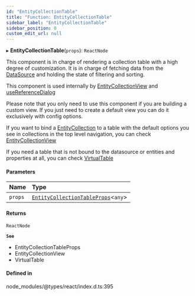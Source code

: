 ```yaml
---
id: "EntityCollectionTable"
title: "Function: EntityCollectionTable"
sidebar_label: "EntityCollectionTable"
sidebar_position: 0
custom_edit_url: null
---
```


▸ **EntityCollectionTable**(`props`): `ReactNode`

This component is in charge of rendering a collection table with a high
degree of customization. It is in charge of fetching data from
the [DataSource](../interfaces/DataSource.md) and holding the state of filtering and sorting.

This component is used internally by [EntityCollectionView](EntityCollectionView.md) and
[useReferenceDialog](useReferenceDialog.md)

Please note that you only need to use this component if you are building
a custom view. If you just need to create a default view you can do it
exclusively with config options.

If you want to bind a [EntityCollection](../interfaces/EntityCollection.md) to a table with the default
options you see in collections in the top level navigation, you can
check [EntityCollectionView](EntityCollectionView.md)

If you need a table that is not bound to the datasource or entities and
properties at all, you can check [VirtualTable](VirtualTable.md)

#### Parameters

| Name | Type |
| :------ | :------ |
| `props` | [`EntityCollectionTableProps`](../types/EntityCollectionTableProps.md)\<`any`\> |

#### Returns

`ReactNode`

**`See`**

 - EntityCollectionTableProps
 - EntityCollectionView
 - VirtualTable

#### Defined in

node_modules/@types/react/index.d.ts:395
